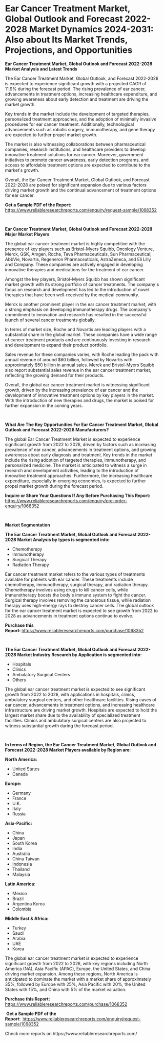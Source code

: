 <p><h1>Ear Cancer Treatment Market, Global Outlook and Forecast 2022-2028 Market Dynamics 2024-2031: Also about Its Market Trends, Projections, and Opportunities</h1></p><p><strong>Ear Cancer Treatment Market, Global Outlook and Forecast 2022-2028 Market Analysis and Latest Trends</strong></p>
<p><p>The Ear Cancer Treatment Market, Global Outlook, and Forecast 2022-2028 is expected to experience significant growth with a projected CAGR of 11.9% during the forecast period. The rising prevalence of ear cancer, advancements in treatment options, increasing healthcare expenditure, and growing awareness about early detection and treatment are driving the market growth.</p><p>Key trends in the market include the development of targeted therapies, personalized treatment approaches, and the adoption of minimally invasive procedures for ear cancer treatment. Additionally, technological advancements such as robotic surgery, immunotherapy, and gene therapy are expected to further propel market growth.</p><p>The market is also witnessing collaborations between pharmaceutical companies, research institutions, and healthcare providers to develop innovative treatment solutions for ear cancer. Moreover, government initiatives to promote cancer awareness, early detection programs, and access to affordable treatment options are expected to contribute to the market's growth.</p><p>Overall, the Ear Cancer Treatment Market, Global Outlook, and Forecast 2022-2028 are poised for significant expansion due to various factors driving market growth and the continual advancement of treatment options for ear cancer.</p></p>
<p><strong>Get a Sample PDF of the Report:&nbsp;</strong> <a href="https://www.reliableresearchreports.com/enquiry/request-sample/1068352">https://www.reliableresearchreports.com/enquiry/request-sample/1068352</a></p>
<p>&nbsp;</p>
<p><strong>Ear Cancer Treatment Market, Global Outlook and Forecast 2022-2028 Major Market Players</strong></p>
<p><p>The global ear cancer treatment market is highly competitive with the presence of key players such as Bristol-Myers Squibb, Oncology Venture, Merck, GSK, Amgen, Roche, Teva Pharmaceuticals, Sun Pharmaceutical, AbbVie, Novartis, Regeneron Pharmaceuticals, AstraZeneca, and Eli Lilly and Company. These companies are actively engaged in developing innovative therapies and medications for the treatment of ear cancer.</p><p>Amongst the key players, Bristol-Myers Squibb has shown significant market growth with its strong portfolio of cancer treatments. The company's focus on research and development has led to the introduction of novel therapies that have been well-received by the medical community.</p><p>Merck is another prominent player in the ear cancer treatment market, with a strong emphasis on developing immunotherapy drugs. The company's commitment to innovation and research has resulted in the successful launch of several cancer treatments globally.</p><p>In terms of market size, Roche and Novartis are leading players with a substantial share in the global market. These companies have a wide range of cancer treatment products and are continuously investing in research and development to expand their product portfolio.</p><p>Sales revenue for these companies varies, with Roche leading the pack with annual revenue of around $60 billion, followed by Novartis with approximately $50 billion in annual sales. Merck and Bristol-Myers Squibb also report substantial sales revenue in the ear cancer treatment market, reflecting the growing demand for their products.</p><p>Overall, the global ear cancer treatment market is witnessing significant growth, driven by the increasing prevalence of ear cancer and the development of innovative treatment options by key players in the market. With the introduction of new therapies and drugs, the market is poised for further expansion in the coming years.</p></p>
<p>&nbsp;</p>
<p><strong>What Are The Key Opportunities For Ear Cancer Treatment Market, Global Outlook and Forecast 2022-2028 Manufacturers?</strong></p>
<p><p>The global Ear Cancer Treatment Market is expected to experience significant growth from 2022 to 2028, driven by factors such as increasing prevalence of ear cancer, advancements in treatment options, and growing awareness about early diagnosis and treatment. Key trends in the market include the rising adoption of targeted therapies, immunotherapy, and personalized medicine. The market is anticipated to witness a surge in research and development activities, leading to the introduction of innovative treatment approaches. Furthermore, the increasing healthcare expenditure, especially in emerging economies, is expected to further propel market growth during the forecast period.</p></p>
<p><strong>Inquire or Share Your Questions If Any Before Purchasing This Report:</strong> <a href="https://www.reliableresearchreports.com/enquiry/pre-order-enquiry/1068352">https://www.reliableresearchreports.com/enquiry/pre-order-enquiry/1068352</a></p>
<p>&nbsp;</p>
<p><strong>Market Segmentation</strong></p>
<p><strong>The Ear Cancer Treatment Market, Global Outlook and Forecast 2022-2028 Market Analysis by types is segmented into:</strong></p>
<p><ul><li>Chemotherapy</li><li>Immunotherapy</li><li>Surgical Therapy</li><li>Radiation Therapy</li></ul></p>
<p><p>Ear cancer treatment market refers to the various types of treatments available for patients with ear cancer. These treatments include chemotherapy, immunotherapy, surgical therapy, and radiation therapy. Chemotherapy involves using drugs to kill cancer cells, while immunotherapy boosts the body's immune system to fight the cancer. Surgical therapy involves removing the cancerous tissue, while radiation therapy uses high-energy rays to destroy cancer cells. The global outlook for the ear cancer treatment market is expected to see growth from 2022 to 2028 as advancements in treatment options continue to evolve.</p></p>
<p><strong>Purchase this Report:&nbsp;</strong><a href="https://www.reliableresearchreports.com/purchase/1068352">https://www.reliableresearchreports.com/purchase/1068352</a></p>
<p>&nbsp;</p>
<p><strong>The Ear Cancer Treatment Market, Global Outlook and Forecast 2022-2028 Market Industry Research by Application is segmented into:</strong></p>
<p><ul><li>Hospitals</li><li>Clinics</li><li>Ambulatory Surgical Centers</li><li>Others</li></ul></p>
<p><p>The global ear cancer treatment market is expected to see significant growth from 2022 to 2028, with applications in hospitals, clinics, ambulatory surgical centers, and other healthcare facilities. Rising cases of ear cancer, advancements in treatment options, and increasing healthcare infrastructure are driving market growth. Hospitals are expected to hold the largest market share due to the availability of specialized treatment facilities. Clinics and ambulatory surgical centers are also projected to witness substantial growth during the forecast period.</p></p>
<p>&nbsp;</p>
<p><strong>In terms of Region, the Ear Cancer Treatment Market, Global Outlook and Forecast 2022-2028 Market Players available by Region are:</strong></p>
<p>
    <p> <strong> North America: </strong>
        <ul>
            <li>United States</li>
            <li>Canada</li>
        </ul>
        </p> 
    <p> <strong> Europe: </strong>
        <ul>
            <li>Germany</li>
            <li>France</li>
            <li>U.K.</li>
            <li>Italy</li>
            <li>Russia</li>
        </ul>
        </p> 
    <p> <strong> Asia-Pacific: </strong>
        <ul>
            <li>China</li>
            <li>Japan</li>
            <li>South Korea</li>
            <li>India</li>
            <li>Australia</li>
            <li>China Taiwan</li>
            <li>Indonesia</li>
            <li>Thailand</li>
            <li>Malaysia</li>
        </ul>
        </p> 
    <p> <strong> Latin America: </strong>
        <ul>
            <li>Mexico</li>
            <li>Brazil</li>
            <li>Argentina Korea</li>
            <li>Colombia</li>
        </ul>
        </p> 
    <p> <strong> Middle East & Africa: </strong>
        <ul>
            <li>Turkey</li>
            <li>Saudi</li>
            <li>Arabia</li>
            <li>UAE</li>
            <li>Korea</li>
        </ul>
    </p>
    </p>
<p><p>The global ear cancer treatment market is expected to experience significant growth from 2022 to 2028, with key regions including North America (NA), Asia Pacific (APAC), Europe, the United States, and China driving market expansion. Among these regions, North America is anticipated to dominate the market with a market share of approximately 35%, followed by Europe with 25%, Asia Pacific with 20%, the United States with 15%, and China with 5% of the market valuation.</p></p>
<p><strong>Purchase this Report: </strong><a href="https://www.reliableresearchreports.com/purchase/1068352">https://www.reliableresearchreports.com/purchase/1068352</a></p>
<p>&nbsp;<strong>Get a Sample PDF of the Report:&nbsp;&nbsp;</strong><a href="https://www.reliableresearchreports.com/enquiry/request-sample/1068352">https://www.reliableresearchreports.com/enquiry/request-sample/1068352</a></p>
<p><strong></strong></p>
<p>Check more reports on https://www.reliableresearchreports.com/</p>
